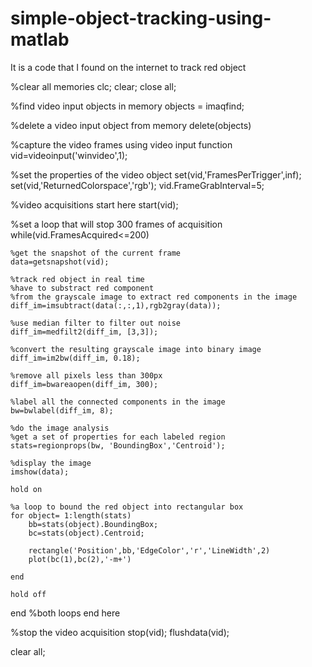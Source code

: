 # simple-object-tracking-using-matlab
It is a code that I found on the internet to track red object

%clear all memories
clc; clear;
close all; 

%find video input objects in memory
objects = imaqfind;

%delete a video input object from memory
delete(objects)

%capture the video frames using video input function
vid=videoinput('winvideo',1);

%set the properties of the video object
set(vid,'FramesPerTrigger',inf);
set(vid,'ReturnedColorspace','rgb');
vid.FrameGrabInterval=5;

%video acquisitions start here
start(vid);

%set a loop that will stop 300 frames of acquisition
while(vid.FramesAcquired<=200)
    
    %get the snapshot of the current frame
    data=getsnapshot(vid);
    
    %track red object in real time
    %have to substract red component
    %from the grayscale image to extract red components in the image
    diff_im=imsubtract(data(:,:,1),rgb2gray(data));
    
    %use median filter to filter out noise
    diff_im=medfilt2(diff_im, [3,3]);
    
    %convert the resulting grayscale image into binary image
    diff_im=im2bw(diff_im, 0.18);
    
    %remove all pixels less than 300px
    diff_im=bwareaopen(diff_im, 300);
    
    %label all the connected components in the image
    bw=bwlabel(diff_im, 8);
    
    %do the image analysis
    %get a set of properties for each labeled region
    stats=regionprops(bw, 'BoundingBox','Centroid');
    
    %display the image
    imshow(data);
    
    hold on
    
    %a loop to bound the red object into rectangular box
    for object= 1:length(stats)
        bb=stats(object).BoundingBox;
        bc=stats(object).Centroid;
        
        rectangle('Position',bb,'EdgeColor','r','LineWidth',2)
        plot(bc(1),bc(2),'-m+')
        
    end
    
    hold off
    
end
%both loops end here

%stop the video acquisition
stop(vid);
flushdata(vid);

clear all;
